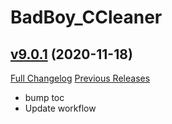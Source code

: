 # BadBoy_CCleaner

## [v9.0.1](https://github.com/funkydude/BadBoy_CCleaner/tree/v9.0.1) (2020-11-18)
[Full Changelog](https://github.com/funkydude/BadBoy_CCleaner/compare/v9.0.0...v9.0.1) [Previous Releases](https://github.com/funkydude/BadBoy_CCleaner/releases)

- bump toc  
- Update workflow  
